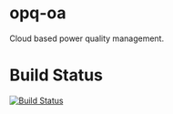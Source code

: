 opq-oa
======

Cloud based power quality management.

Build Status
=====
[![Build Status](https://openpowerquality.ci.cloudbees.com/buildStatus/icon?job=demo)](https://openpowerquality.ci.cloudbees.com/job/demo/)

